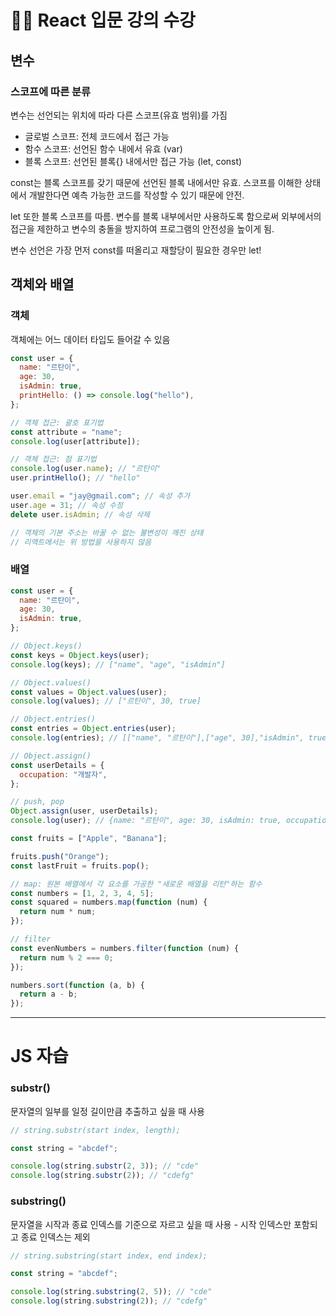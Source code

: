 # 🧑‍🏫 React 입문 강의 수강

## 변수

### 스코프에 따른 분류

변수는 선언되는 위치에 따라 다른 스코프(유효 범위)를 가짐

- 글로벌 스코프: 전체 코드에서 접근 가능
- 함수 스코프: 선언된 함수 내에서 유효 (var)
- 블록 스코프: 선언된 블록{} 내에서만 접근 가능 (let, const)

const는 블록 스코프를 갖기 때문에 선언된 블록 내에서만 유효. 스코프를 이해한 상태에서 개발한다면 예측 가능한 코드를 작성할 수 있기 때문에 안전.

let 또한 블록 스코프를 따름. 변수를 블록 내부에서만 사용하도록 함으로써 외부에서의 접근을 제한하고 변수의 충돌을 방지하여 프로그램의 안전성을 높이게 됨.

변수 선언은 가장 먼저 const를 떠올리고 재할당이 필요한 경우만 let!

## 객체와 배열

### 객체

객체에는 어느 데이터 타입도 들어갈 수 있음

```js
const user = {
  name: "르탄이",
  age: 30,
  isAdmin: true,
  printHello: () => console.log("hello"),
};

// 객체 접근: 괄호 표기법
const attribute = "name";
console.log(user[attribute]);

// 객체 접근: 점 표기법
console.log(user.name); // "르탄이"
user.printHello(); // "hello"

user.email = "jay@gmail.com"; // 속성 추가
user.age = 31; // 속성 수정
delete user.isAdmin; // 속성 삭제

// 객체의 기본 주소는 바꿀 수 없는 불변성이 깨진 상태
// 리액트에서는 위 방법을 사용하지 않음
```

### 배열

```js
const user = {
  name: "르탄이",
  age: 30,
  isAdmin: true,
};

// Object.keys()
const keys = Object.keys(user);
console.log(keys); // ["name", "age", "isAdmin"]

// Object.values()
const values = Object.values(user);
console.log(values); // ["르탄이", 30, true]

// Object.entries()
const entries = Object.entries(user);
console.log(entries); // [["name", "르탄이"],["age", 30],"isAdmin", true]]

// Object.assign()
const userDetails = {
  occupation: "개발자",
};

// push, pop
Object.assign(user, userDetails);
console.log(user); // {name: "르탄이", age: 30, isAdmin: true, occupation: "개발자"}

const fruits = ["Apple", "Banana"];

fruits.push("Orange");
const lastFruit = fruits.pop();

// map: 원본 배열에서 각 요소를 가공한 "새로운 배열을 리턴"하는 함수
const numbers = [1, 2, 3, 4, 5];
const squared = numbers.map(function (num) {
  return num * num;
});

// filter
const evenNumbers = numbers.filter(function (num) {
  return num % 2 === 0;
});

numbers.sort(function (a, b) {
  return a - b;
});
```

---

# JS 자습

### substr()

문자열의 일부를 일정 길이만큼 추출하고 싶을 때 사용

```js
// string.substr(start index, length);

const string = "abcdef";

console.log(string.substr(2, 3)); // "cde"
console.log(string.substr(2)); // "cdefg"
```

### substring()

문자열을 시작과 종료 인덱스를 기준으로 자르고 싶을 때 사용 - 시작 인덱스만 포함되고 종료 인덱스는 제외

```js
// string.substring(start index, end index);

const string = "abcdef";

console.log(string.substring(2, 5)); // "cde"
console.log(string.substring(2)); // "cdefg"
```

